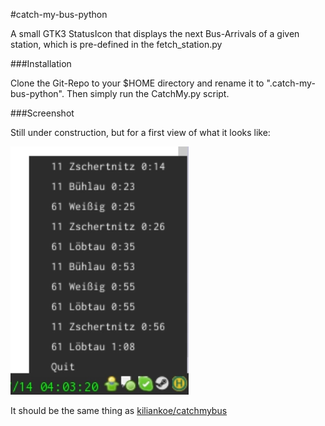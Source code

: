 #catch-my-bus-python

A small GTK3 StatusIcon that displays the next Bus-Arrivals of a given station, which is pre-defined
in the fetch_station.py


###Installation

Clone the Git-Repo to your $HOME directory and rename it to ".catch-my-bus-python". Then simply run
the CatchMy.py script.

###Screenshot

Still under construction, but for a first view of what it looks like:

![screenshot](./screenshot.png)

It should be the same thing as [kiliankoe/catchmybus](https://github.com/kiliankoe/catchmybus)